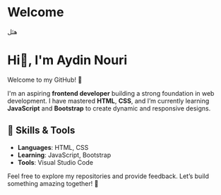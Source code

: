 # Welcome
هئل


# Hi👋, I'm Aydin Nouri

Welcome to my GitHub! 🚀

I'm an aspiring **frontend developer** building a strong foundation in web development. I have mastered **HTML**, **CSS**, and I’m currently learning **JavaScript** and **Bootstrap** to create dynamic and responsive designs.

## 🎨 Skills & Tools

- **Languages**: HTML, CSS
- **Learning**: JavaScript, Bootstrap
- **Tools**: Visual Studio Code

Feel free to explore my repositories and provide feedback. Let’s build something amazing together! 🚀
